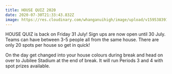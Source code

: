 ```yaml
---
title: HOUSE QUIZ 2020
date: 2020-07-30T21:33:43.832Z
image: https://res.cloudinary.com/whanganuihigh/image/upload/v1595383918/Events/house_quiz_70s_idea.jpg
---
```

HOUSE QUIZ is back on Friday 31 July! Sign ups are now open until 30 July. Teams can have between 3-5 people all from the same house. There are only 20 spots per house so get in quick! 

On the day get changed into your house colours during break and head on over to Jubilee Stadium at the end of break. It will run Periods 3 and 4 with spot prizes available.